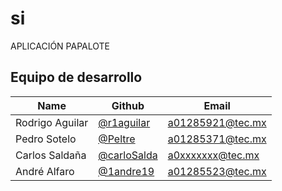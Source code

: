 # si
APLICACIÓN PAPALOTE 
## Equipo de desarrollo

| Name                | Github                                            | Email               |
|---------------------|---------------------------------------------------|---------------------|
| Rodrigo Aguilar     | [@r1aguilar](https://github.com/r1aguilar)         | a01285921@tec.mx    |
| Pedro Sotelo        | [@Peltre](https://github.com/peltre)              | a01285371@tec.mx    |
| Carlos Saldaña      | [@carloSalda](https://github.com/carloSalda)      | a0xxxxxxx@tec.mx    |
| André Alfaro        | [@1andre19](https://github.com/1andre19)          | a01285523@tec.mx    |
